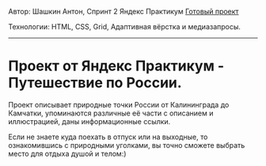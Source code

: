 Автор: Шашкин Антон, Спринт 2 Яндекс Практикум
[Готовый проект](https://astonae.github.io/russian-travel)

Технологии: HTML, CSS, Grid, Адаптивная вёрстка и медиазапросы.

___________________________
# Проект от Яндекс Практикум - Путешествие по России.

Проект описывает природные точки России от Калининграда до Камчатки, упоминаются различные её части с описанием и иллюстрацией, даны информационные ссылки.  

Если не знаете куда поехать в отпуск или на выходные, то ознакомившись с природными уголками, вы точно сможете выбрать место для отдыха душой и телом:)
